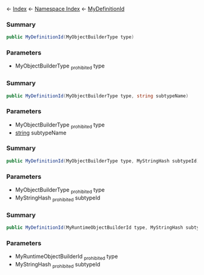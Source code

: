 ← [Index](Api-Index) ← [Namespace Index](Namespace-Index) ← [MyDefinitionId](VRage.Game.MyDefinitionId)

### Summary

```csharp
public MyDefinitionId(MyObjectBuilderType type)
```

### Parameters

* MyObjectBuilderType <sub>prohibited</sub> type
### Summary

```csharp
public MyDefinitionId(MyObjectBuilderType type, string subtypeName)
```

### Parameters

* MyObjectBuilderType <sub>prohibited</sub> type
* [string](https://docs.microsoft.com/en-us/dotnet/api/System.String?view=netframework-4.6) subtypeName
### Summary

```csharp
public MyDefinitionId(MyObjectBuilderType type, MyStringHash subtypeId)
```

### Parameters

* MyObjectBuilderType <sub>prohibited</sub> type
* MyStringHash <sub>prohibited</sub> subtypeId
### Summary

```csharp
public MyDefinitionId(MyRuntimeObjectBuilderId type, MyStringHash subtypeId)
```

### Parameters

* MyRuntimeObjectBuilderId <sub>prohibited</sub> type
* MyStringHash <sub>prohibited</sub> subtypeId
